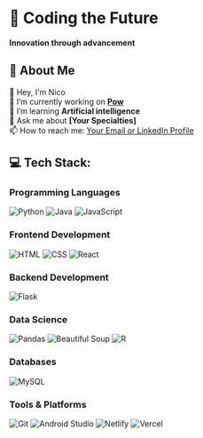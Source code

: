 # 💫 Coding the Future  
**Innovation through advancement**  


## 🚀 About Me  
👤 Hey, I'm Nico  
🔭 I’m currently working on **[Pow](https://github.com/shinic1/pow)**  
🌱 I’m learning **Artificial intelligence**  
💬 Ask me about **[Your Specialties]**  
📫 How to reach me: [Your Email or LinkedIn Profile](Link)  


## 💻 Tech Stack:   

### Programming Languages  
![Python](https://img.shields.io/badge/Python-3776AB?style=for-the-badge&logo=python&logoColor=white) 
![Java](https://img.shields.io/badge/Java-007396?style=for-the-badge&logo=java&logoColor=white) 
![JavaScript](https://img.shields.io/badge/JavaScript-F7DF1E?style=for-the-badge&logo=javascript&logoColor=black)  

### Frontend Development  
![HTML](https://img.shields.io/badge/HTML5-E34F26?style=for-the-badge&logo=html5&logoColor=white) 
![CSS](https://img.shields.io/badge/CSS3-1572B6?style=for-the-badge&logo=css3&logoColor=white) 
![React](https://img.shields.io/badge/React-20232A?style=for-the-badge&logo=react&logoColor=61DAFB)  

### Backend Development  
![Flask](https://img.shields.io/badge/Flask-000000?style=for-the-badge&logo=flask&logoColor=white)  

### Data Science  
![Pandas](https://img.shields.io/badge/Pandas-150458?style=for-the-badge&logo=pandas&logoColor=white) 
![Beautiful Soup](https://img.shields.io/badge/Beautiful%20Soup-2F6690?style=for-the-badge&logo=beautifulsoup&logoColor=white) 
![R](https://img.shields.io/badge/R-276DC3?style=for-the-badge&logo=r&logoColor=white)  

### Databases  
![MySQL](https://img.shields.io/badge/MySQL-4479A1?style=for-the-badge&logo=mysql&logoColor=white)  

### Tools & Platforms  
![Git](https://img.shields.io/badge/Git-F05032?style=for-the-badge&logo=git&logoColor=white) 
![Android Studio](https://img.shields.io/badge/Android%20Studio-3DDC84?style=for-the-badge&logo=android-studio&logoColor=white) 
![Netlify](https://img.shields.io/badge/Netlify-00C7B7?style=for-the-badge&logo=netlify&logoColor=white) 
![Vercel](https://img.shields.io/badge/Vercel-000000?style=for-the-badge&logo=vercel&logoColor=white)  

